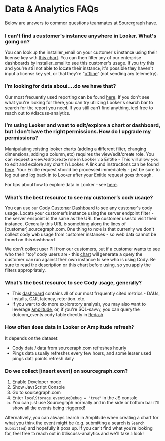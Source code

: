 # Data & Analytics FAQs

Below are answers to common questions teammates at Sourcegraph have.

### I can't find a customer's instance anywhere in Looker. What's going on?

You can look up the installer_email on your customer's instance using their license key with [this chart](https://sourcegraph.looker.com/looks/1597?toggle=fil). You can then filter any of our enterprise dashboards by installer_email to see this customer's usage. If you try this and you're still not able to locate their instance, it's possible they haven't input a license key yet, or that they're "[offline](https://sourcegraph.looker.com/looks/1527)" (not sending any telemetry).

### I’m looking for data about….do we have that?

Our most frequently used reporting can be found [here](https://handbook.sourcegraph.com/departments/data-analytics/reports/#sts=Notable%20reports). If you don't see what you're looking for there, you can try utilizing Looker's search bar to search for the report you need. If you still can't find anything, feel free to reach out to #discuss-analytics.

### I’m using Looker and want to edit/explore a chart or dashboard, but I don’t have the right permissions. How do I upgrade my permissions?

Manipulating existing looker charts (adding a different filter, changing dimensions, adding a column, etc) requires the view/edit/create role. You can request a view/edit/create role in Looker via Entitle - This will allow you to edit and explore any chart in Looker. A link and instructions can be found [here](https://handbook.sourcegraph.com/departments/data-analytics/reports/#how-do-i-get-access-to-looker). Your Entitle request should be processed immediately - just be sure to log out and log back in to Looker after your Entitle request goes through.

For tips about how to explore data in Looker - see [here](https://handbook.sourcegraph.com/departments/data-analytics/reports/#how-to-use-looker).

### What’s the best resource to see my customer’s cody usage?

You can use our [Cody Customer Dashboard](https://sourcegraph.looker.com/dashboards/503?Server+Endpoint=podium.sourcegraphcloud.com&Date=30+day&Minutes+Saved+per+Chat=5&Minutes+Saved+per+Command+=5&Minutes+Saved+per+Completion+=2) to see any customer's cody usage. Locate your customer's instance using the server endpoint filter - the server endpoint is the same as the URL the customer uses to visit their instance. Generally this URL is something along the lines of [customer].sourcegraph.com. One thing to note is that currenlty we don't collect cody web usage from customer instances - so web data cannot be found on this dashboard.

We don't collect user PII from our customers, but if a customer wants to see who their "top" cody users are - this [chart](https://sourcegraph.looker.com/looks/1707?toggle=fil,pik) will generate a query the customer can run against their own instance to see who is using Cody. Be sure to read the description on this chart before using, so you apply the filters appropriately.

### What’s the best resource to see Cody usage, generally?

- This [dashboard](https://sourcegraph.looker.com/dashboards/476?Server+Endpoint=&IDE=) contains all of our most frequently cited metrics - DAUs, installs, CAR, latency, retention..etc.
- If you want to do more exploratory analysis, you may also want to leverage [Amplitude](https://handbook.sourcegraph.com/departments/data-analytics/amplitude/#amplitude), or, if you're SQL-savvy, you can query the dotcom_events.cody table directly in [Redash](https://handbook.sourcegraph.com/departments/data-analytics/reports/#what-is-redash)

### How often does data in Looker or Amplitude refresh?

It depends on the dataset:

- Cody data / data from sourceraph.com refreshes hourly
- Pings data usually refreshes every few hours, and some lesser used pings data points refresh daily

### Do we collect [insert event] on sourcegraph.com?

1. Enable Developer mode
2. Show JavaScript Console
3. Go to sourcegraph.com
4. Enter `localStorage.eventLogDebug = "true"` in the JS console
5. You can just use Sourcegraph normally and in the side or bottom bar it'll show all the events being triggered!

Alternatively, you can always search in Amplitude when creating a chart for what you think the event might be (e.g. submitting a search is `Search Submitted`) and hopefully it pops up. If you can't find what you're looking for, feel free to reach out in #discuss-analytics and we'll take a look!
